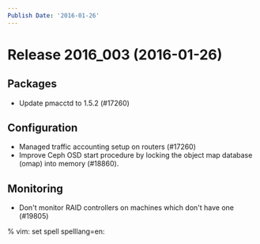 ```yaml
---
Publish Date: '2016-01-26'
---
```


# Release 2016_003 (2016-01-26)

## Packages

- Update pmacctd to 1.5.2 (#17260)

## Configuration

- Managed traffic accounting setup on routers (#17260)
- Improve Ceph OSD start procedure by locking the object map database (omap)
  into memory (#18860).

## Monitoring

- Don't monitor RAID controllers on machines which don't have one (#19805)

% vim: set spell spelllang=en:
